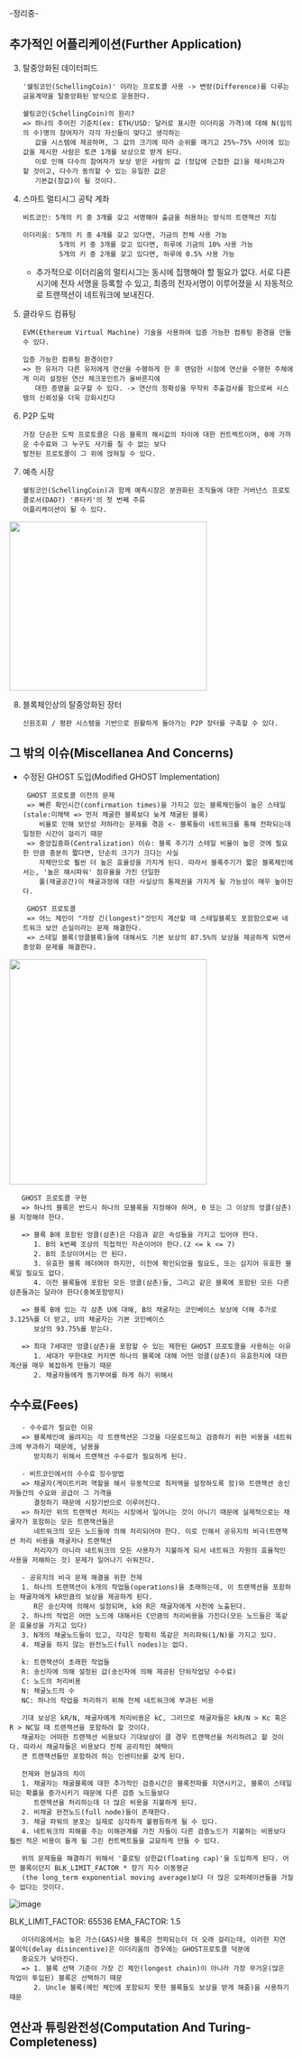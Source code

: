 -정리중-

## 추가적인 어플리케이션(Further Application)

3. 탈중앙화된 데이터피드

       '쉘링코인(SchellingCoin)' 이라는 프로토콜 사용 -> 변량(Difference)를 다루는 금융계약을 탈중앙화된 방식으로 운용한다.

       쉘링코인(SchellingCoin)의 원리?
       => 하나의 주어진 기준치(ex: ETH/USD: 달러로 표시한 이더리움 가격)에 대해 N(임의의 수)명의 참여자가 각각 자신들이 맞다고 생각하는
          값을 시스템에 제공하며, 그 값의 크기에 따라 순위를 매기고 25%~75% 사이에 있는 값을 제시한 사람은 토큰 1개를 보상으로 받게 된다.
          이로 인해 다수의 참여자가 보상 받은 사람의 값 (정답에 근접한 값)을 제시하고자 할 것이고, 다수가 동의할 수 있는 유일한 값은
          기본값(참값)이 될 것이다.

5. 스마트 멀티시그 공탁 계좌
   
       비트코인: 5개의 키 중 3개를 갖고 서명해야 출금을 허용하는 방식의 트랜잭션 지칭

       이더리움: 5개의 키 중 4개를 갖고 있다면, 기금의 전체 사용 가능
                5개의 키 중 3개를 갖고 있다면, 하루에 기금의 10% 사용 가능
                5개의 키 중 2개를 갖고 있다면, 하루에 0.5% 사용 가능
   
   * 추가적으로 이더리움의 멀티시그는 동시에 집행해야 할 필요가 없다. 서로 다른 시기에 전자 서명을 등록할 수 있고, 최종의 전자서명이
   이루어졌을 시 자동적으로 트랜잭션이 네트워크에 보내진다.
  

6. 클라우드 컴퓨팅
   
       EVM(Ethereum Virtual Machine) 기술을 사용하여 입증 가능한 컴퓨팅 환경을 만들 수 있다.

       입증 가능한 컴퓨팅 환경이란?
       => 한 유저가 다른 유저에게 연산을 수행하게 한 후 랜덤한 시점에 연산을 수행한 주체에게 미리 설정된 연산 체크포인트가 올바른지에
          대한 증명을 요구할 수 있다. -> 연산의 정확성을 무작위 추출검사를 함으로써 시스템의 신뢰성을 더욱 강화시킨다

8. P2P 도박

       가장 단순한 도박 프로토콜은 다음 블록의 해시값의 차이에 대한 컨트렉트이며, 0에 가까운 수수료와 그 누구도 사기를 칠 수 없는 보다
       발전된 프로토콜이 그 위에 얹혀질 수 있다.

10. 예측 시장

        쉘링코인(SchellingCoin)과 함께 예측시장은 분권화된 조직들에 대한 거버넌스 프로토콜로서(DAO?) '퓨타키'의 첫 번째 주류
        어플리케이션이 될 수 있다.
 
<img src="https://github.com/5juman/we/assets/138484641/fda847b6-ad5e-4460-89c1-4d3824379690" width="350" height="300">

8. 블록체인상의 탈중앙화된 장터

       신원조회 / 평판 시스템을 기반으로 원활하게 돌아가는 P2P 장터를 구축할 수 있다.

## 그 밖의 이슈(Miscellanea And Concerns)

* 수정된 GHOST 도입(Modified GHOST Implementation)
  
       GHOST 프로토콜 이전의 문제
       => 빠른 확인시간(confirmation times)을 가지고 있는 블록체인들이 높은 스테일(stale:미채택 => 먼저 채굴한 블록보다 늦게 채굴된 블록)
          비율로 인해 보안성 저하라는 문제를 겪음 <- 블록들이 네트워크를 통해 전파되는데 일정한 시간이 걸리기 때문
       => 중앙집중화(Centralization) 이슈: 블록 주기가 스테일 비율이 높은 것에 필요한 만큼 충분히 짧다면, 단순히 크기가 크다는 사실
          자체만으로 훨씬 더 높은 효율성을 가지게 된다. 따라서 블록주기가 짧은 블록체인에서는, '높은 해시파워' 점유율을 가진 단일한
          풀(채굴공간)이 채굴과정에 대한 사실상의 통제권을 가지게 될 가능성이 매우 높아진다.

       GHOST 프로토콜
       => 어느 체인이 "가장 긴(longest)"것인지 계산할 때 스테일블록도 포함함으로써 네트워크 보안 손실이라는 문제 해결한다.
       => 스테일 블록(엉클블록)들에 대해서도 기본 보상의 87.5%의 보상을 제공하게 되면서 중앙화 문제를 해결한다.

<img src="https://github.com/5juman/we/assets/138484641/b4d65e00-423c-4e5f-83e2-823d7fe5c3fd" width="350" height="400">

       GHOST 프로토콜 구현
       => 하나의 블록은 반드시 하나의 모블록을 지정해야 하며, 0 또는 그 이상의 엉클(삼촌)을 지정해야 한다.
       
       => 블록 B에 포함된 엉클(삼촌)은 다음과 같은 속성들을 가지고 있어야 한다.
          1. B의 k번째 조상의 직접적인 자손이어야 한다.(2 <= k <= 7)
          2. B의 조상이어서는 안 된다.
          3. 유효한 블록 헤더여야 하지만, 이전에 확인되었을 필요도, 또는 심지어 유효한 블록일 필요도 없다.
          4. 이전 블록들에 포함된 모든 엉클(삼촌)들, 그리고 같은 블록에 포함된 모든 다른 삼촌들과는 달라야 한다(중복포함방지)
          
       => 블록 B에 있는 각 삼촌 U에 대해, B의 채굴자는 코인베이스 보상에 더해 추가로 3.125%를 더 받고, U의 채굴자는 기본 코인베이스 
          보상의 93.75%를 받는다.
          
       => 최대 7세대만 엉클(삼촌)을 포함할 수 있는 제한된 GHOST 프로토콜을 사용하는 이유
          1. 세대가 무한대로 커지면 하나의 블록에 대해 어떤 엉클(삼촌)이 유효한지에 대한 계산을 매우 복잡하게 만들기 때문
          2. 채굴자들에게 동기부여를 하게 하기 위해서

## 수수료(Fees)

       - 수수료가 필요한 이유
       => 블록체인에 올려지는 각 트랜잭션은 그것을 다운로드하고 검증하기 위한 비용을 네트워크에 부과하기 때문에, 남용을 
          방지하기 위해서 트랜잭션 수수료가 필요하게 된다.

       - 비트코인에서의 수수료 징수방법 
       => 채굴자(게이트키퍼 역할을 해서 유동적으로 최저액을 설정하도록 함)와 트랜잭션 송신자들간의 수요와 공급이 그 가격을 
          결정하기 때문에 시장기반으로 이루어진다.
       => 하지만 위의 트랜잭션 처리는 시장에서 일어나는 것이 아니기 때문에 실제적으로는 채굴자가 포함하는 모든 트랜잭션들은 
          네트워크의 모든 노드들에 의해 처리되어야 한다. 이로 인해서 공유지의 비극(트랜잭션 처리 비용을 채굴자나 트랜잭션 
          처리자가 아니라 네트워크의 모든 사용자가 지불하게 되서 네트워크 자원의 효율적인 사용을 저해하는 것) 문제가 일어나기 쉬워진다.

       - 공유지의 비극 문제 해결을 위한 전제
       1. 하나의 트랜잭션이 k개의 작업들(operations)을 초래하는데, 이 트랜잭션을 포함하는 채굴자에게 kR만큼의 보상을 제공하게 된다. 
          R은 송신자에 의해서 설정되며, k와 R은 채굴자에게 사전에 노출된다.
       2. 하나의 작업은 어떤 노드에 대해서든 C만큼의 처리비용을 가진다(모든 노드들은 똑같은 효율성을 가지고 있다)
       3. N개의 채굴노드들이 있고, 각각은 정확히 똑같은 처리파워(1/N)를 가지고 있다.
       4. 채굴을 하지 않는 완전노드(full nodes)는 없다.

       k: 트랜잭션이 초래한 작업들 
       R: 송신자에 의해 설정된 값(송신자에 의해 제공된 단위작업당 수수료) 
       C: 노드의 처리비용 
       N: 채굴노드의 수
       NC: 하나의 작업을 처리하기 위해 전체 네트워크에 부과된 비용
       
       기대 보상은 kR/N, 채굴자에게 처리비용은 kC, 그러므로 채굴자들은 kR/N > Kc 혹은 R > NC일 때 트랜잭션을 포함하려 할 것이다.
       채굴자는 어떠한 트랜잭션 비용보다 기대보상이 클 경우 트랜잭션을 처리하려고 할 것이다. 따라서 채굴자들은 비용보다 전체 공리적인 혜택이 
       큰 트랜잭션들만 포함하려 하는 인센티브를 갖게 된다.

       전제와 현실과의 차이
       1. 채굴자는 채굴블록에 대한 추가적인 검증시간은 블록전파를 지연시키고, 블록이 스테일되는 확률을 증가시키기 때문에 다른 검증 노드들보다 
          트랜잭션을 처리하는데 더 많은 비용을 지불하게 된다.
       2. 비채굴 완전노드(full node)들이 존재한다.
       3. 채굴 파워의 분포는 실제로 심각하게 불평등하게 될 수 있다.
       4. 네트워크의 피해를 주는 이해관계를 가진 자들이 다른 검증노드가 지불하는 비용보다 훨씬 적은 비용이 들게 될 그린 컨트랙트들을 교묘하게 만들 수 있다.

       위의 문제들을 해결하기 위해서 '플로팅 상한값(floating cap)'을 도입하게 된다. 어떤 블록이던지 BLK_LIMIT_FACTOR * 장기 지수 이동평균
       (the long_term exponential moving average)보다 더 많은 오퍼레이션들을 가질 수 없다는 것이다. 

![image](https://github.com/5juman/we/assets/138484641/77d06583-f2ab-42d4-8495-24579ad10653)

BLK_LIMIT_FACTOR: 65536 EMA_FACTOR: 1.5

       이더리움에서는 높은 가스(GAS)사용 블록은 전파되는더 더 오래 걸리는데, 이러한 지연 불이익(delay disincentive)은 이더리움의 경우에는 GHOST프로토콜 덕분에 
       중요도가 낮아진다.
       => 1. 블록 선택 기준이 가장 긴 체인(longest chain)이 아니라 가장 무거운(많은 작업이 투입된) 블록은 선택하기 때문
          2. Uncle 블록(메인 체인에 포함되지 못한 블록들도 보상을 받게 해줌)을 사용하기 때문

## 연산과 튜링완전성(Computation And Turing-Completeness)

       

       

          
  

         
